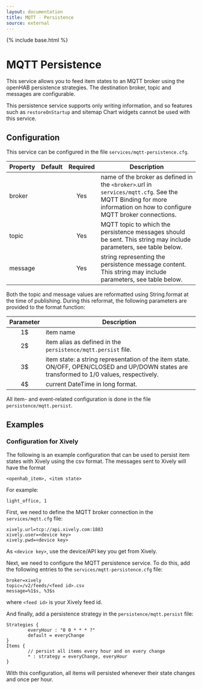 ```yaml
---
layout: documentation
title: MQTT - Persistence
source: external
---
```

<!-- Attention authors: Do not edit directly. Please add your changes to the appropriate source repository -->

{% include base.html %}

# MQTT Persistence

This service allows you to feed item states to an MQTT broker using the openHAB persistence strategies.  The destination broker, topic and messages are configurable.

This persistence service supports only writing information, and so features such as `restoreOnStartup` and sitemap Chart widgets cannot be used with this service.

## Configuration

This service can be configured in the file `services/mqtt-persistence.cfg`.

| Property | Default | Required | Description |
|----------|---------|:--------:|-------------|
| broker   |         |   Yes    | name of the broker as defined in the `<broker>`.url in `services/mqtt.cfg`.  See the MQTT Binding for more information on how to configure MQTT broker connections. |
| topic    |         |   Yes    | MQTT topic to which the persistence messages should be sent. This string may include parameters, see table below. |
| message  |         |   Yes    | string representing the persistence message content. This string may include parameters, see table below. |

Both the topic and message values are reformatted using String.format at the time of publishing.  During this reformat, the following parameters are provided to the format function:

| Parameter | Description |
|:---------:|-------------|
|     1$    | item name   |
|     2$    | item alias as defined in the `persistence/mqtt.persist` file. |
|     3$    | item state: a string representation of the item state. ON/OFF, OPEN/CLOSED and UP/DOWN states are transformed to 1/0 values, respectively. |
|     4$    | current DateTime in long format. |

All item- and event-related configuration is done in the file `persistence/mqtt.persist`.

## Examples

### Configuration for Xively

The following is an example configuration that can be used to persist item states with Xively using the csv format. 
The messages sent to Xively will have the format 

```
<openhab_item>, <item state>
```

For example:

```
light_office, 1
```

First, we need to define the MQTT broker connection in the `services/mqtt.cfg` file:

```
xively.url=tcp://api.xively.com:1883
xively.user=<device key>
xively.pwd=<device key>
```

As `<device key>`, use the device/API key you get from Xively.

Next, we need to configure the MQTT persistence service. To do this, add the following entries to the `services/mqtt-persistence.cfg` file:

```
broker=xively
topic=/v2/feeds/<feed id>.csv
message=%1$s, %3$s
```

where `<feed id>` is your Xively feed id.

And finally, add a persistence strategy in the `persistence/mqtt.persist` file:

```
Strategies {
        everyHour : "0 0 * * * ?"
        default = everyChange
}
Items {
        // persist all items every hour and on every change
        * : strategy = everyChange, everyHour
}
```

With this configuration, all items will persisted whenever their state changes and once per hour.
